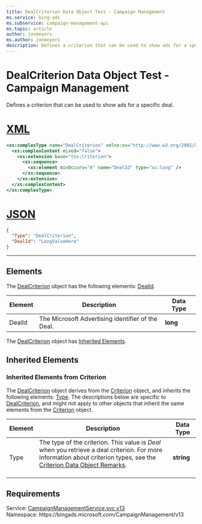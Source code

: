 ```yaml
---
title: DealCriterion Data Object Test - Campaign Management
ms.service: bing-ads
ms.subservice: campaign-management-api
ms.topic: article
author: jonmeyers
ms.author: jonmeyers
description: Defines a criterion that can be used to show ads for a specific deal.(test)
---
```

# DealCriterion Data Object Test - Campaign Management
Defines a criterion that can be used to show ads for a specific deal.

# [XML](#tab/xml)

```xml
<xs:complexType name="DealCriterion" xmlns:xs="http://www.w3.org/2001/XMLSchema">
  <xs:complexContent mixed="false">
    <xs:extension base="tns:Criterion">
      <xs:sequence>
        <xs:element minOccurs="0" name="DealId" type="xs:long" />
      </xs:sequence>
    </xs:extension>
  </xs:complexContent>
</xs:complexType>
```

# [JSON](#tab/json)

```json
{
  "Type": "DealCriterion",
  "DealId": "LongValueHere"
}
```

-----

## <a name="elements"></a>Elements

The [DealCriterion](dealcriterion.md) object has the following elements: [DealId](#dealid).

|Element|Description|Data Type|
|-----------|---------------|-------------|
|<a name="dealid"></a>DealId|The Microsoft Advertising identifier of the Deal.|**long**|

The [DealCriterion](dealcriterion.md) object has [Inherited Elements](#inheritedelements).

## <a name="inheritedelements"></a>Inherited Elements

### <a name="inheritedelementscriterion"></a>Inherited Elements from Criterion
The [DealCriterion](dealcriterion.md) object derives from the [Criterion](criterion.md) object, and inherits the following elements: [Type](#type). The descriptions below are specific to [DealCriterion](dealcriterion.md), and might not apply to other objects that inherit the same elements from the [Criterion](criterion.md) object.  

|Element|Description|Data Type|
|-----------|---------------|-------------|
|<a name="type"></a>Type|The type of the criterion. This value is *Deal* when you retrieve a deal criterion. For more information about criterion types, see the [Criterion Data Object Remarks](criterion.md#remarks).<br/><br/>|**string**|

## Requirements
Service: [CampaignManagementService.svc v13](https://campaign.api.bingads.microsoft.com/Api/Advertiser/CampaignManagement/v13/CampaignManagementService.svc)  
Namespace: https\://bingads.microsoft.com/CampaignManagement/v13  

